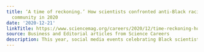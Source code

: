 ```yaml
---
title: ‘A time of reckoning.’ How scientists confronted anti-Black racism and built
  community in 2020
date: '2020-12-21'
linkTitle: https://www.sciencemag.org/careers/2020/12/time-reckoning-how-scientists-confronted-anti-black-racism-and-built-community-2020
source: Business and Editorial articles from Science Careers
description: This year, social media events celebrating Black scientists took off
---
```

